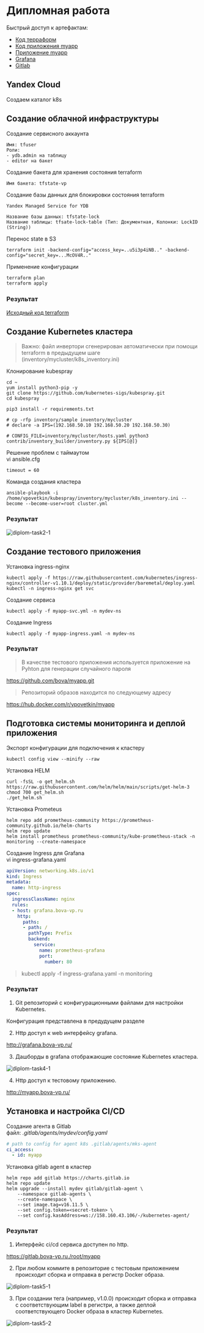 # Дипломная работа

Быстрый доступ к артефактам:

* [Код терраформ](./infra/)
* [Код приложения myapp](https://github.com/bova/myapp.git)
* [Приложение myapp](http://myapp.bova-vp.ru/)
* [Grafana](http://grafana.bova-vp.ru/)
* [Gitlab](https://gitlab.bova-vp.ru)

## Yandex Cloud

Создаем каталог k8s


## Создание облачной инфраструктуры


Создание сервисного аккаунта

```
Имя: tfuser
Роли: 
- ydb.admin на таблицу
- editor на бакет
```

Создание бакета для хранения состояния terraform

```
Имя бакета: tfstate-vp
```

Создание базы данных для блокировки состояния terraform

```
Yandex Managed Service for YDB

Название базы данных: tfstate-lock
Название таблицы: tfsate-lock-table (Тип: Документная, Колонки: LockID (String))
```

Перенос state в S3

```SH
terraform init -backend-config="access_key=..u5i3p4iNB.." -backend-config="secret_key=...McOV4R.."
```

Применение конфигурации

```sh
terraform plan
terraform apply
```

### Результат

[Исходный код terraform](./infra/)


## Создание Kubernetes кластера

> Важно: файл инвертори сгенерирован автоматически при помощи terraform в предыдущем шаге (inventory/mycluster/k8s_inventory.ini)

Клонирование kubespray

```SH
cd ~
yum install python3-pip -y
git clone https://github.com/kubernetes-sigs/kubespray.git
cd kubespray

pip3 install -r requirements.txt    

# cp -rfp inventory/sample inventory/mycluster
# declare -a IPS=(192.168.50.10 192.168.50.20 192.168.50.30)

# CONFIG_FILE=inventory/mycluster/hosts.yaml python3 contrib/inventory_builder/inventory.py ${IPS[@]}        
```

Решение проблем с таймаутом  
vi ansible.cfg

```CONF
timeout = 60
```

Команда создания кластера

```SH
ansible-playbook -i /home/vpovetkin/kubespray/inventory/mycluster/k8s_inventory.ini --become --become-user=root cluster.yml
```

### Результат

![diplom-task2-1](./screenshots/ansible_result.png)


## Создание тестового приложения

Установка ingress-nginx

```SH
kubectl apply -f https://raw.githubusercontent.com/kubernetes/ingress-nginx/controller-v1.10.1/deploy/static/provider/baremetal/deploy.yaml
kubectl -n ingress-nginx get svc
```

Создание сервиса

```SH
kubectl apply -f myapp-svc.yml -n mydev-ns
```

Создание Ingress

```SH
kubectl apply -f myapp-ingress.yaml -n mydev-ns
```

### Результат

> В качестве тестового приложения используется приложение на Pyhton для генерации случайного пароля

https://github.com/bova/myapp.git


> Репозиторий образов находится по следующему адресу

https://hub.docker.com/r/vpovetkin/myapp


## Подготовка cистемы мониторинга и деплой приложения


Экспорт конфигурации для подключения к кластеру

```SH
kubectl config view --minify --raw
```

Установка  HELM

```SH
curl -fsSL -o get_helm.sh https://raw.githubusercontent.com/helm/helm/main/scripts/get-helm-3
chmod 700 get_helm.sh
./get_helm.sh
```

Установка Prometeus

```SH
helm repo add prometheus-community https://prometheus-community.github.io/helm-charts
helm repo update
helm install prometheus prometheus-community/kube-prometheus-stack -n monitoring --create-namespace
```

Создание Ingress для Grafana  
vi ingress-grafana.yaml

```YAML
apiVersion: networking.k8s.io/v1
kind: Ingress
metadata:
  name: http-ingress
spec:
  ingressClassName: nginx
  rules: 
  - host: grafana.bova-vp.ru 
    http:
      paths:
      - path: /
        pathType: Prefix
        backend:
          service:
            name: prometheus-grafana
            port:
              number: 80
```		

> kubectl apply -f ingress-grafana.yaml -n monitoring

### Результат

1. Git репозиторий с конфигурационными файлами для настройки Kubernetes.

Конфигурация представлена в предудущем разделе

2. Http доступ к web интерфейсу grafana.

http://grafana.bova-vp.ru/

3. Дашборды в grafana отображающие состояние Kubernetes кластера.

![diplom-task4-1](./screenshots/grafana_dashboard1.png)

4. Http доступ к тестовому приложению.

http://myapp.bova-vp.ru/


## Установка и настройка CI/CD


Создание агента в Gitlab  
файл: *.gitlab/agents/mydev/config.yaml*

```YAML
# path to config for agent k8s .gitlab/agents/mks-agent
ci_access:
  - id: myapp
```

Установка gitlab agent в кластер

```SH
helm repo add gitlab https://charts.gitlab.io
helm repo update
helm upgrade --install mydev gitlab/gitlab-agent \
    --namespace gitlab-agents \
    --create-namespace \
    --set image.tag=v16.11.5 \
    --set config.token=<secret-token> \
    --set config.kasAddress=ws://158.160.43.106/-/kubernetes-agent/
```


### Результат

1. Интерфейс ci/cd сервиса доступен по http.

https://gitlab.bova-vp.ru./root/myapp

2. При любом коммите в репозиторие с тестовым приложением происходит сборка и отправка в регистр Docker образа.

![diplom-task5-1](./screenshots/gitlab_pipeline_status.png)

3. При создании тега (например, v1.0.0) происходит сборка и отправка с соответствующим label в регистри, а также деплой соответствующего Docker образа в кластер Kubernetes.

![diplom-task5-2](./screenshots/gitlab_pipeline_status_with_tag.png)

